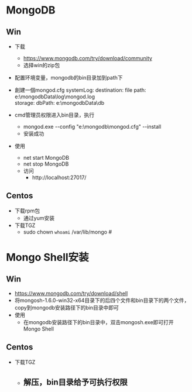# MongoDB
## Win
- 下载
	- https://www.mongodb.com/try/download/community
	- 选择win的zip包
- 配置环境变量，mongodb的bin目录加到path下
- 創建一個mongod.cfg
	systemLog:
       destination: file
       path: e:\mongodbData\log\mongod.log      
    storage:
       dbPath: e:\mongodbData\db

- cmd管理员权限进入bin目录，执行
	- mongod.exe  --config "e:\mongodb\mongod.cfg" --install
	- 安装成功
- 使用
	- net start MongoDB
	- net stop MongoDB
	- 访问
		- http://localhost:27017/	

## Centos
- 下载rpm包
	- 通过yum安装
- 下载TGZ	
	- sudo chown `whoami` /var/lib/mongo  #


# Mongo Shell安装
## Win
- https://www.mongodb.com/try/download/shell
- 将mongosh-1.6.0-win32-x64目录下的后四个文件和bin目录下的两个文件，copy到mongodb安装路径下的bin目录中即可	
- 使用
	- 在mongodb安装路径下的bin目录中，双击mongosh.exe即可打开Mongo Shell

## Centos
- 下载TGZ	
	- 解压，bin目录给予可执行权限 
	   - 